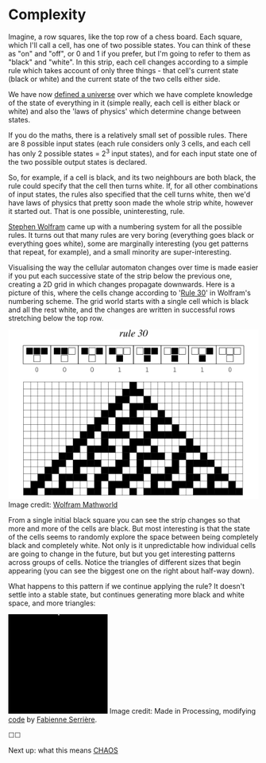 # Complexity

Imagine, a row squares, like the top row of a chess board. Each square, which I'll call a cell, has one of two possible states. You can think of these as "on" and "off", or 0 and 1 if you prefer, but I'm going to refer to them as "black" and "white". In this strip, each cell changes according to a simple rule which takes account of only three things - that cell's current state (black or white) and the current state of the two cells either side.

We have now [defined a universe](http://en.wikipedia.org/wiki/Cellular_automaton) over which we have complete knowledge of the state of everything in it (simple really, each cell is either black or white) and also the 'laws of physics' which determine change between states.

If you do the maths, there is a relatively small set of possible rules. There are 8 possible input states (each rule considers only 3 cells, and each cell has only 2 possible states = 2<sup>3</sup> input states), and for each input state one of the two possible output states is declared. 

So, for example, if a cell is black, and its two neighbours are both black, the rule could specify that the cell then turns white. If, for all other combinations of input states, the rules also specified that the cell turns white, then we'd have laws of physics that pretty soon made the whole strip white, however it started out. That is one possible, uninteresting, rule.

[Stephen Wolfram](http://vserver1.cscs.lsa.umich.edu/~crshalizi/reviews/wolfram/) came up with a numbering system for all the possible rules. It turns out that many rules are very boring (everything goes black or everything goes white), some are marginally interesting (you get patterns that repeat, for example), and a small minority are super-interesting. 

Visualising the way the cellular automaton changes over time is made easier if you put each successive state of the strip below the previous one, creating a 2D grid in which changes propagate downwards. Here is a picture of this, where the cells change according to '[Rule 30](http://en.wikipedia.org/wiki/Rule_30)' in Wolfram's numbering scheme. The grid world starts with a single cell which is black and all the rest white, and the changes are written in successful rows stretching below the top row.

![](assets/ElementaryCARule030_1000.gif) 
Image credit: [Wolfram Mathworld](http://mathworld.wolfram.com/Rule30.html)

From a single initial black square you can see the strip changes so that more and more of the cells are black. But most interesting is that the state of the cells seems to randomly explore the space between being completely black and completely white. Not only is it unpredictable how individual cells are going to change in the future, but but you get interesting patterns across groups of cells. Notice the triangles of different sizes that begin appearing (you can see the biggest one on the right about half-way down).

What happens to this pattern if we continue applying the rule? It doesn't settle into a stable state, but continues generating more black and white space, and more triangles:

![](assets/rule30_1.gif) 
Image credit: Made in Processing, modifying [code](https://pastebin.com/vyQ0fkxj-) by [Fabienne Serrière](https://twitter.com/fbz).

&#9744;&#9744;

Next up: what this means [CHAOS](https://twitter.com/intent/tweet?text=@ChoiceEngine%20CHAOS)

